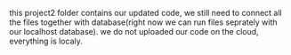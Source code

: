 this project2 folder contains our updated code, we still need to connect all the files together with database(right now we can run files seprately with our localhost database).
we do not uploaded our code on the cloud, everything is localy.
